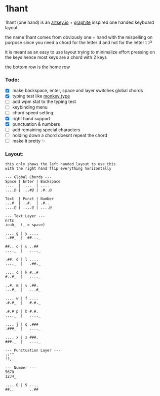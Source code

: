 # 1hant
1hant (one hand) is an [artsey.io](https://artsey.io) + [graphite](https://github.com/rdavison/graphite-layout) inspired one handed keyboard layout

the name 1hant comes from obviously one + hand with the mispelling on purpose since you need a chord for the letter d and not for the letter t :P

it is meant as an easy to use layout trying to minimalize effort pressing on the keys hence most keys are a chord with 2 keys

the bottom row is the home row

### Todo:
- [x] make backspace, enter, space and layer switches global chords
- [x] typing test like [monkey type](https://monkeytype.com)
- [ ] add wpm stat to the typing test
- [ ] keybinding menu
- [ ] chord speed setting
- [x] right hand support
- [x] punctuation & numbers
- [ ] add remaining special characters
- [ ] holding down a chord doesnt repeat the chord
- [ ] make it pretty ✨

### Layout:
```
this only shows the left handed layout to use this
with the right hand flip everything horizontally

--- Global Chords ---
Space | Enter | Backspace
....  | ....  | ....
....@ | ...#@ | .#..@

Text  | Punct | Number
...#  | ..#.  | .#..
....@ | ....@ | ....@

--- Text Layer ---
nrts
ieah_  (_ = space)

.... g | y ....
..##_  |  ##..._

##.. o | u ..##
...._  |   ...._

.##. d | l ....
...._  |   .##._

.... c | k #..#
#..#_  |   ...._

..#. m | v .##.
...#_  |   ...#_

.... w | f ....
.#.#_  |   #.#._

.#.# p | b #.#.
...._  |   ...._

.... j | q .###
.###_  |   ...._

.... x | z ###.
###._  |   ...._

--- Punctuation Layer ---
;:'"
!?,._

--- Number ---
5678
1234_

.... 0 | 9 ....
##..       ..##
```

